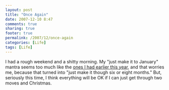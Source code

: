 ```yaml
---
layout: post
title: "Once Again"
date: 2007-12-10 8:47
comments: true
sharing: true
footer: true
permalink: /2007/12/once-again
categories: [Life]
tags: [Life]
---
```

I had a rough weekend and a shitty morning. My "just make it to January" mantra seems too much like the <a href="/2007/03/oof">ones I had earlier this year</a>, and that worries me, because that turned into "just make it though six or eight months."  But, seriously this time, I think everything will be OK if I can just get through two moves and Christmas.
